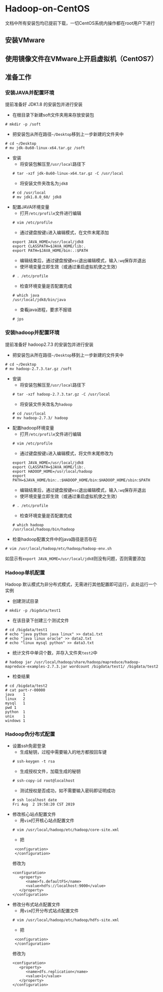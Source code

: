 # Hadoop-on-CentOS
文档中所有安装包均已提前下载，一切CentOS系统内操作都在root用户下进行

## 安装VMware

## 使用镜像文件在VMware上开启虚拟机（CentOS7）

## 准备工作
### 安装JAVA并配置环境  
提前准备好 JDK1.8 的安装包并进行安装  

- 在根目录下新建soft文件夹用来存放安装包  
```
# mkdir -p /soft
```
- 把安装包从所在路径`~/Desktop`移到上一步新建的文件夹中  
```
# cd ~/Desktop
# mv jdk-8u60-linux-x64.tar.gz /soft
```
- 安装  
   - 将安装包解压至`/usr/local`路径下
   ```
   # tar -xzf jdk-8u60-linux-x64.tar.gz -C /usr/local
   ```
   - 将安装文件夹改名为`jdk8`
   ```
   # cd /usr/local
   # mv jdk1.8.0_60/ jdk8
   ```
- 配置JAVA环境变量
   - 打开`/etc/profile`文件进行编辑
   ```
   # vim /etc/profile
   ```
   - 通过键盘按键`i`进入编辑模式，在文件末尾添加
   ```
   export JAVA_HOME=/usr/local/jdk8
   export CLASSPATH=$JAVA_HOME/lib:.
   export PATH=$JAVA_HOME/bin:.:$PATH
   ```
   - 编辑结束后，通过键盘按键`esc`退出编辑模式，输入`:wq`保存并退出  
   - 使环境变量立即生效（或通过重启虚拟机使之生效）
   ```
   # . /etc/profile
   ```
   - 检查环境变量是否配置完成
   ```
   # which java
   /usr/local/jdk8/bin/java
   ```
   - 查看java进程，要求不报错
   ```
   # jps
   ```
### 安装hadoop并配置环境
提前准备好 hadoop2.7.3 的安装包并进行安装  

- 把安装包从所在路径`~/Desktop`移到上一步新建的文件夹中  
```
# cd ~/Desktop
# mv hadoop-2.7.3.tar.gz /soft
```
- 安装  
   - 将安装包解压至`/usr/local`路径下
   ```
   # tar -xzf hadoop-2.7.3.tar.gz -C /usr/local
   ```
   - 将安装文件夹改名为`hadoop`
   ```
   # cd /usr/local
   # mv hadoop-2.7.3/ hadoop
   ```
- 配置hadoop环境变量
   - 打开`/etc/profile`文件进行编辑
   ```
   # vim /etc/profile
   ```
   - 通过键盘按键`i`进入编辑模式，将文件末尾修改为
   ```
   export JAVA_HOME=/usr/local/jdk8
   export CLASSPATH=$JAVA_HOME/lib:.
   export HADOOP_HOME=/usr/local/hadoop
   export PATH=$JAVA_HOME/bin:.:$HADOOP_HOME/bin:$HADOOP_HOME/sbin:$PATH
   ```
   - 编辑结束后，通过键盘按键`esc`退出编辑模式，输入`:wq`保存并退出  
   - 使环境变量立即生效（或通过重启虚拟机使之生效）
   ```
   # . /etc/profile
   ```
   - 检查环境变量是否配置完成
   ```
   # which hadoop
   /usr/local/hadoop/bin/hadoop
   ```
- 检查hadoop配置文件中的java路径是否存在
```
# vim /usr/local/hadoop/etc/hadoop/hadoop-env.sh
```
如显示有`export JAVA_HOME=/usr/local/jdk8`则没有问题，否则需要添加

### Hadoop单机配置
Hadoop 默认模式为非分布式模式，无需进行其他配置即可运行，此处运行一个实例

- 创建测试目录
```
# mkdir -p /bigdata/test1
```
- 在该目录下创建三个测试文件
```
# cd /bigdata/test1
# echo "java python java linux" >> data1.txt
# echo "java linux oracle" >> data2.txt
# echo "linux mysql python" >> data3.txt
```
- 统计文件中单词个数，并存入文件夹`test2`中
```
# hadoop jar /usr/local/hadoop/share/hadoop/mapreduce/hadoop-mapreduce-examples-2.7.3.jar wordcount /bigdata/test1/ /bigdata/test2
```
- 检查结果
```
# cd /bigdata/test2
# cat part-r-00000
java	1
linux	2
mysql	1
pwd	1
python	1
unix	1
windows	1
```

### Hadoop伪分布式配置

- 设置ssh免密登录
   - 生成秘钥，过程中需要输入的地方都按回车键
   ```
   # ssh-keygen -t rsa
   ```
   - 生成授权文件，加载生成的秘钥
   ```
   # ssh-copy-id root@localhost
   ```
   - 测试授权是否成功，如不需要输入密码即证明成功
   ```
   # ssh localhost date
   Fri Aug  2 19:58:20 CST 2019
   ```
- 修改核心站点配置文件
   - 用`vim`打开核心站点配置文件
   ```
   # vim /usr/local/hadoop/etc/hadoop/core-site.xml
   ```
   - 把
   ```
    <configuration>
    </configuration>
   ```
   修改为
   ```
   <configuration>
      <property>
         <name>fs.defaultFS</name>
         <value>hdfs://localhost:9000</value>
      </property>
   </configuration>
   ```
- 修改分布式站点配置文件
   - 用`vim`打开分布式站点配置文件
   ```
   # vim /usr/local/hadoop/etc/hadoop/hdfs-site.xml
   ```
   - 把
   ```
    <configuration>
    </configuration>
   ```
   修改为
   ```
   <configuration>
      <property>
         <name>dfs.replication</name>
         <value>1</value>
      </property>
   </configuration>
   ```
